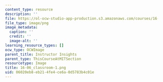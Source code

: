 ```yaml
---
content_type: resource
description: ''
file: https://ol-ocw-studio-app-production.s3.amazonaws.com/courses/16-06-principles-of-automatic-control-fall-2012/06020eb8eb214fe4ce6a0d5783b4c01e_16-06_classroom-1.png
file_type: image/png
image_metadata:
  caption: ''
  credit: ''
  image-alt: ''
learning_resource_types: []
ocw_type: OCWImage
parent_title: Instructor Insights
parent_type: ThisCourseAtMITSection
resourcetype: Image
title: 16-06_classroom-1.png
uid: 06020eb8-eb21-4fe4-ce6a-0d5783b4c01e
---
```

